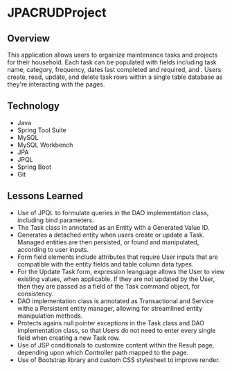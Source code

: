 # JPACRUDProject

## Overview
This application allows users to orgainize maintenance tasks and projects for their household. Each task can be populated with fields including task name, category, frequency, dates last completed and required, and . Users create, read, update, and delete task rows within a single table database as they're interacting with the pages. 

## Technology
- Java
- Spring Tool Suite
- MySQL
- MySQL Workbench
- JPA
- JPQL
- Spring Boot
- Git


## Lessons Learned
- Use of JPQL to formulate queries in the DAO implementation class, including bind parameters.
- The Task class in annotated as an Entity with a Generated Value ID.
- Generates a detached entity when users create or update a Task. Managed entities are then persisted, or found and manipulated, according to user inputs.
- Form field elements include attributes that require User inputs that are compatible with the entity fields and table column data types. 
- For the Update Task form, expression leanguage allows the User to view existing values, when applicable. If they are not updated by the User, then they are passed as a field of the Task command object, for consistency.
- DAO implementation class is annotated as Transactional and Service withe a Persistent entity manager, allowing for streamlined entity manipulation methods. 
- Protects agains null pointer exceptions in the Task class and DAO implementation class, 
so that Users do not need to enter every single field when creating a new Task row.
- Use of JSP conditionals to customize content within the Result page, depending upon which Controller path mapped to the page.
- Use of Bootstrap library and custom CSS stylesheet to improve render.




